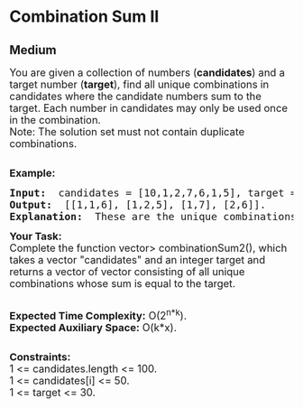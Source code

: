# Combination Sum II
## Medium
<div class="problems_problem_content__Xm_eO"><p><span style="font-size:18px">You are given a collection of numbers (<strong>candidates</strong>) and a target number (<strong>target</strong>), find all unique combinations in candidates where the candidate numbers sum to the target. Each number in candidates may only be used once in the combination.<br>
Note: The solution set must not contain duplicate combinations.</span></p>

<p><br>
<span style="font-size:18px"><strong>Example:</strong></span><span style="font-size:18px"> </span></p>

<pre><span style="font-size:18px"><strong>Input: </strong> candidates = [10,1,2,7,6,1,5], target = 8. 
<strong>Output: </strong> [[1,1,6], [1,2,5], [1,7], [2,6]]. 
<strong>Explanation: </strong> These are the unique combinations whose sum is equal to the target.</span></pre>

<p><span style="font-size:18px"><strong>Your Task:</strong><br>
Complete the function vector&gt; combinationSum2(), which takes a vector "candidates" and an integer target and returns a vector of vector consisting of all unique combinations whose sum is equal to the target.</span></p>

<p><br>
<span style="font-size:18px"><strong>Expected Time Complexity:</strong> O(2<sup>n*k</sup>).<br>
<strong>Expected Auxiliary Space:</strong> O(k*x).</span></p>

<p><br>
<span style="font-size:18px"><strong>Constraints:</strong><br>
1 &lt;= candidates.length &lt;= 100.<br>
1 &lt;= candidates[i] &lt;= 50.<br>
1 &lt;= target &lt;= 30.</span></p>

<p><br>
&nbsp;</p>
</div>